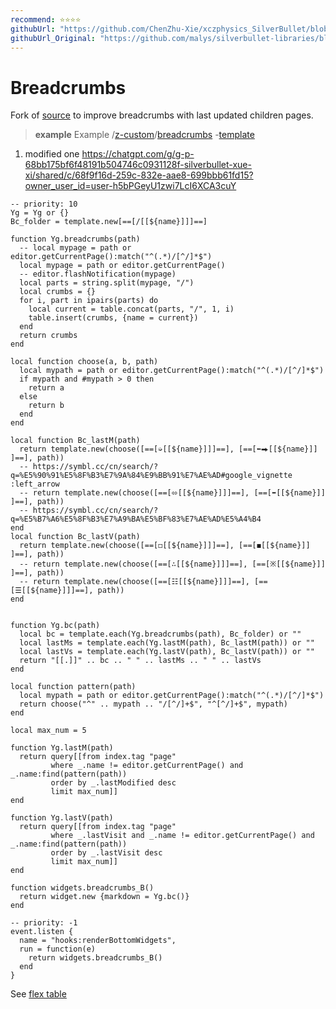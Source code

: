 ```yaml
---
recommend: ⭐⭐⭐⭐
githubUrl: "https://github.com/ChenZhu-Xie/xczphysics_SilverBullet/blob/main/CONFIG/Widget/BreadCrumbs%20Bottom.md"
githubUrl_Original: "https://github.com/malys/silverbullet-libraries/blob/main/src/Breadcrumbs.md"
---
```

# Breadcrumbs
Fork of [source](https://community.silverbullet.md/t/breadcrumbs-for-hierarchical-pages/737) to improve breadcrumbs with last updated children pages.

> **example** Example
> /[z-custom](https://silverbullet.l.malys.ovh/z-custom)/[breadcrumbs](https://silverbullet.l.malys.ovh/z-custom/breadcrumbs) -[template](https://silverbullet.l.malys.ovh/z-custom/breadcrumbs/template)

1. modified one https://chatgpt.com/g/g-p-68bb175bf6f48191b504746c0931128f-silverbullet-xue-xi/shared/c/68f9f16d-259c-832e-aae8-699bbb61fd15?owner_user_id=user-h5bPGeyU1zwi7LcI6XCA3cuY

```space-lua
-- priority: 10
Yg = Yg or {}
Bc_folder = template.new[==[/[[${name}]]​]==]

function Yg.breadcrumbs(path)
  -- local mypage = path or editor.getCurrentPage():match("^(.*)/[^/]*$")
  local mypage = path or editor.getCurrentPage()
  -- editor.flashNotification(mypage)
  local parts = string.split(mypage, "/")
  local crumbs = {}
  for i, part in ipairs(parts) do
    local current = table.concat(parts, "/", 1, i)
    table.insert(crumbs, {name = current})
  end
  return crumbs
end

local function choose(a, b, path)
  local mypath = path or editor.getCurrentPage():match("^(.*)/[^/]*$")
  if mypath and #mypath > 0 then
    return a
  else
    return b
  end
end

local function Bc_lastM(path)
  return template.new(choose([==[➭[[${name}]]​]==], [==[⬅⮕[[${name}]]​]==], path))
  -- https://symbl.cc/cn/search/?q=%E5%90%91%E5%8F%B3%E7%9A%84%E9%BB%91%E7%AE%AD#google_vignette :left_arrow
  -- return template.new(choose([==[⬄[[${name}]]​]==], [==[⬌[[${name}]]​]==], path))
  -- https://symbl.cc/cn/search/?q=%E5%B7%A6%E5%8F%B3%E7%A9%BA%E5%BF%83%E7%AE%AD%E5%A4%B4
end
local function Bc_lastV(path)
  return template.new(choose([==[◻[[${name}]]​]==], [==[◼[[${name}]]​]==], path))
  -- return template.new(choose([==[∴[[${name}]]​]==], [==[※[[${name}]]​]==], path))
  -- return template.new(choose([==[☷[[${name}]]​]==], [==[☰[[${name}]]​]==], path))
end


function Yg.bc(path)
  local bc = template.each(Yg.breadcrumbs(path), Bc_folder) or ""
  local lastMs = template.each(Yg.lastM(path), Bc_lastM(path)) or ""
  local lastVs = template.each(Yg.lastV(path), Bc_lastV(path)) or ""
  return "[[.]]" .. bc .. " " .. lastMs .. " " .. lastVs
end

local function pattern(path)
  local mypath = path or editor.getCurrentPage():match("^(.*)/[^/]*$")
  return choose("^" .. mypath .. "/[^/]+$", "^[^/]+$", mypath)
end

local max_num = 5

function Yg.lastM(path)
  return query[[from index.tag "page" 
         where _.name != editor.getCurrentPage() and _.name:find(pattern(path))
         order by _.lastModified desc
         limit max_num]]
end

function Yg.lastV(path)
  return query[[from index.tag "page" 
         where _.lastVisit and _.name != editor.getCurrentPage() and _.name:find(pattern(path))
         order by _.lastVisit desc
         limit max_num]]
end

function widgets.breadcrumbs_B()
  return widget.new {markdown = Yg.bc()}
end
```

```space-lua
-- priority: -1
event.listen {
  name = "hooks:renderBottomWidgets",
  run = function(e)
    return widgets.breadcrumbs_B()
  end
}
```

See [flex table](https://community.silverbullet.md/t/space-lua-flexbox-columns/2017)